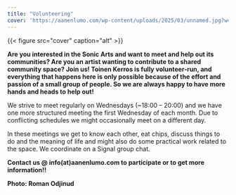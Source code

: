```yaml
---
title: "Volunteering"
cover: 'https://aanenlumo.com/wp-content/uploads/2025/03/unnamed.jpg?w=1024'
---
```

{{< figure src="cover" caption="alt" >}}

**Are you interested in the Sonic Arts and want to meet and help out its communities? Are you an artist wanting to contribute to a shared community space? Join us! Toinen Kerros is fully volunteer-run, and everything that happens here is only possible because of the effort and passion of a small group of people. So we are always happy to have more hands and heads to help out!**

We strive to meet regularly on Wednesdays (~18:00 – 20:00) and we have one more structured meeting the first Wednesday of each month. 
Due to conflicting schedules we might occasionally meet on a different day.

In these meetings we get to know each other, eat chips, discuss things to do and the meaning of life and might also do some practical work related to the space. We coordinate on a Signal group chat.

<span class="big-text2"> **Contact us @ info(at)aanenlumo.com to participate or to get more information!!** </span>

**Photo: Roman Odjinud**
